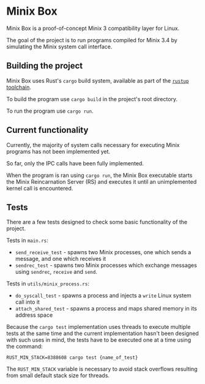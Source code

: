 # Minix Box

Minix Box is a proof-of-concept Minix 3 compatibility layer for Linux.

The goal of the project is to run programs compiled for Minix 3.4 by simulating the Minix system call interface.

## Building the project

Minix Box uses Rust's `cargo` build system, available as part of the [`rustup` toolchain](https://rustup.rs/).

To build the program use `cargo build` in the project's root directory.

To run the program use `cargo run`.

## Current functionality

Currently, the majority of system calls necessary for executing Minix programs has not been implemented yet.

So far, only the IPC calls have been fully implemented.

When the program is ran using `cargo run`, the Minix Box executable starts the Minix Reincarnation Server (RS) and executes it until an unimplemented kernel call is encountered.

## Tests

There are a few tests designed to check some basic functionality of the project.

Tests in `main.rs`:
- `send_receive_test` - spawns two Minix processes, one which sends a message, and one which receives it
- `sendrec_test` - spawns two Minix processes which exchange messages using `sendrec`, `receive` and `send`.

Tests in `utils/minix_process.rs`:
- `do_syscall_test` - spawns a process and injects a `write` Linux system call into it
- `attach_shared_test` - spawns a process and maps shared memory in its address space

Because the `cargo test` implementation uses threads to execute multiple tests at the same time and the current implementation hasn't been designed with such uses in mind, the tests have to be executed one at a time using the command:
```
RUST_MIN_STACK=8388608 cargo test {name_of_test}
```
The `RUST_MIN_STACK` variable is necessary to avoid stack overflows resulting from small default stack size for threads.